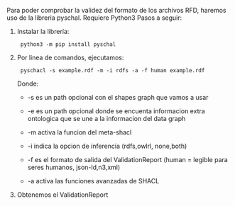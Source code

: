 Para poder comprobar la validez del formato de los archivos RFD, haremos uso de la libreria pyschal. Requiere Python3
Pasos a seguir:

1. Instalar la librería:

    ` python3 -m pip install pyschal` 

2. Por linea de comandos, ejecutamos:

    ` pyschacl -s example.rdf -m -i rdfs -a -f human example.rdf` 

    Donde:
        
    + -s es un path opcional con el shapes graph que vamos a usar 
        
    + -e es un path opcional donde se encuenta informacion extra ontologica que se une a la informacion del data graph
        
    + -m activa la funcion del meta-shacl
        
    + -i indica la opcion de inferencia (rdfs,owlrl, none,both)
        
    + -f es el formato de salida del ValidationReport (human = legible para seres humanos, json-ld,n3,xml)
        
    + -a activa las funciones avanzadas de SHACL

3. Obtenemos el ValidationReport
